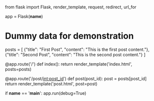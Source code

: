 from flask import Flask, render_template, request, redirect, url_for

app = Flask(__name__)

# Dummy data for demonstration
posts = [
    {"title": "First Post", "content": "This is the first post content."},
    {"title": "Second Post", "content": "This is the second post content."}
]

@app.route('/')
def index():
    return render_template('index.html', posts=posts)

@app.route('/post/<int:post_id>')
def post(post_id):
    post = posts[post_id]
    return render_template('post.html', post=post)

if __name__ == '__main__':
    app.run(debug=True)
